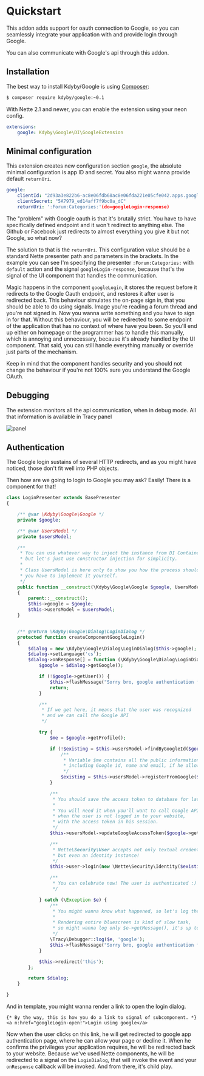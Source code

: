 Quickstart
==========

This addon adds support for oauth connection to Google,
so you can seamlessly integrate your application with and provide login through Google.

You can also communicate with Google's api through this addon.



Installation
-----------

The best way to install Kdyby/Google is using  [Composer](http://getcomposer.org/):

```sh
$ composer require kdyby/google:~0.1
```

With Nette 2.1 and newer, you can enable the extension using your neon config.

```yml
extensions:
	google: Kdyby\Google\DI\GoogleExtension
```



Minimal configuration
---------------------

This extension creates new configuration section `google`, the absolute minimal configuration is app ID and secret.
You also might wanna provide default `returnUri`.

```yml
google:
	clientId: "2d93a3e822b6-ac8e06fdb68ac8e06fda221e05cfe042.apps.googleusercontent.com"
	clientSecret: "5A7979_ed14aff7f9bc0a_dC"
	returnUri: ':Forum:Categories:'(do=googleLogin-response)
```

The "problem" with Google oauth is that it's brutally strict. You have to have specifically defined endpoint and it won't redirect to anything else.
The Github or Facebook just redirects to almost everything you give it but not Google, so what now?

The solution to that is the `returnUri`. This configuration value should be a standard Nette presenter path and parameters in the brackets.
In the example you can see I'm specifying the presenter `:Forum:Categories:` with `default` action and the signal `googleLogin-response`,
because that's the signal of the UI component that handles the communication.

Magic happens in the component `googleLogin`, it stores the request before it redirects to the Google Oauth endpoint, and restores it after user is redirected back.
This behaviour simulates the on-page sign in, that you should be able to do using signals. Image you're reading a forum thread and you're not signed in.
Now you wanna write something and you have to sign in for that. Without this behaviour, you will be redirected to some endpoint of the application that has no context of where have you been.
So you'll end up either on homepage or the programmer has to handle this manually, which is annoying and unnecessary, because it's already handled by the UI component.
That said, you can still handle everything manually or override just parts of the mechanism.

Keep in mind that the component handles security and you should not change the behaviour if you're not 100% sure you understand the Google OAuth.



Debugging
---------

The extension monitors all the api communication, when in debug mode. All that information is available in Tracy panel

![panel](https://raw.githubusercontent.com/Kdyby/Google/ec32e3a3e0ccaf518061ddb5bb84ef54366d35cd/docs/en/panel-screenshot.png)



Authentication
--------------

The Google login sustains of several HTTP redirects,
and as you might have noticed, those don't fit well into PHP objects.

Then how are we going to login to Google you may ask? Easily! There is a component for that!

```php
class LoginPresenter extends BasePresenter
{

	/** @var \Kdyby\Google\Google */
	private $google;

	/** @var UsersModel */
	private $usersModel;

	/**
	 * You can use whatever way to inject the instance from DI Container,
	 * but let's just use constructor injection for simplicity.
	 *
	 * Class UsersModel is here only to show you how the process should work,
	 * you have to implement it yourself.
	 */
	public function __construct(\Kdyby\Google\Google $google, UsersModel $usersModel)
	{
		parent::__construct();
		$this->google = $google;
		$this->usersModel = $usersModel;
	}


	/** @return \Kdyby\Google\Dialog\LoginDialog */
	protected function createComponentGoogleLogin()
	{
		$dialog = new \Kdyby\Google\Dialog\LoginDialog($this->google);
		$dialog->setLanguage('cs');
		$dialog->onResponse[] = function (\Kdyby\Google\Dialog\LoginDialog $dialog) {
			$google = $dialog->getGoogle();

			if (!$google->getUser()) {
				$this->flashMessage("Sorry bro, google authentication failed.");
				return;
			}

			/**
			 * If we get here, it means that the user was recognized
			 * and we can call the Google API
			 */

			try {
				$me = $google->getProfile();

				if (!$existing = $this->usersModel->findByGoogleId($google->getUser())) {
					/**
					 * Variable $me contains all the public information about the user
					 * including Google id, name and email, if he allowed you to see it.
					 */
					$existing = $this->usersModel->registerFromGoogle($google->getUser(), $me);
				}

				/**
				 * You should save the access token to database for later usage.
				 *
				 * You will need it when you'll want to call Google API,
				 * when the user is not logged in to your website,
				 * with the access token in his session.
				 */
				$this->usersModel->updateGoogleAccessToken($google->getUser(), $google->getAccessToken());

				/**
				 * Nette\Security\User accepts not only textual credentials,
				 * but even an identity instance!
				 */
				$this->user->login(new \Nette\Security\Identity($existing->id, $existing->roles, $existing));

				/**
				 * You can celebrate now! The user is authenticated :)
				 */

			} catch (\Exception $e) {
				/**
				 * You might wanna know what happened, so let's log the exception.
				 *
				 * Rendering entire bluescreen is kind of slow task,
				 * so might wanna log only $e->getMessage(), it's up to you
				 */
				\Tracy\Debugger::log($e, 'google');
				$this->flashMessage("Sorry bro, google authentication failed hard.");
			}

			$this->redirect('this');
		};

		return $dialog;
	}

}
```

And in template, you might wanna render a link to open the login dialog.

```smarty
{* By the way, this is how you do a link to signal of subcomponent. *}
<a n:href="googleLogin-open!">Login using google</a>
```

Now when the user clicks on this link, he will get redirected to google app authentication page,
where he can allow your page or decline it. When he confirms the privileges your application requires,
he will be redirected back to your website. Because we've used Nette components,
he will be redirected to a signal on the `LoginDialog`, that will invoke the event
and your `onResponse` callback will be invoked. And from there, it's child play.
